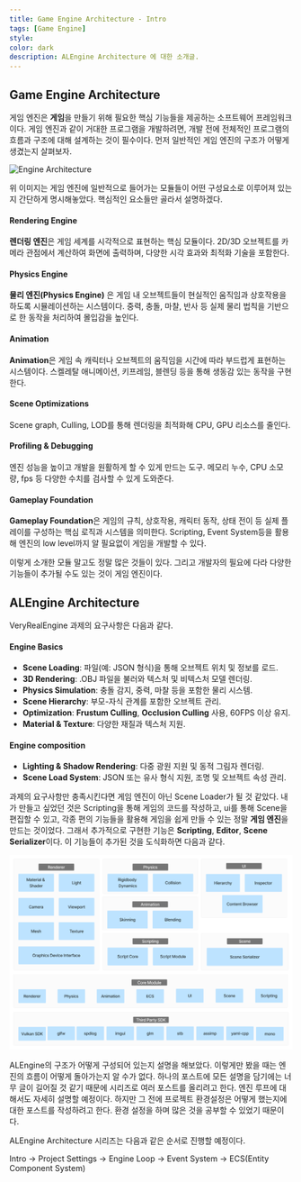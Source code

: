 ```yaml
---
title: Game Engine Architecture - Intro
tags: [Game Engine]
style: 
color: dark
description: ALEngine Architecture 에 대한 소개글.
---
```


## Game Engine Architecture
게임 엔진은 **게임**을 만들기 위해 필요한 핵심 기능들을 제공하는 소프트웨어 프레임워크이다. 게임 엔진과 같이 거대한 프로그램을 개발하려면, 개발 전에 전체적인 프로그램의 흐름과 구조에 대해 설계하는 것이 필수이다. 먼저 일반적인 게임 엔진의 구조가 어떻게 생겼는지 살펴보자.

![Engine Architecture](https://hightalestudios.com/wordpress/wp-content/uploads/2017/03/jaKUP.png)

위 이미지는 게임 엔진에 일반적으로 들어가는 모듈들이 어떤 구성요소로 이루어져 있는지 간단하게 명시해놓았다. 핵심적인 요소들만 골라서 설명하겠다.


#### Rendering Engine
**렌더링 엔진**은 게임 세계를 시각적으로 표현하는 핵심 모듈이다. 2D/3D 오브젝트를 카메라 관점에서 계산하여 화면에 출력하며, 다양한 시각 효과와 최적화 기술을 포함한다.

#### Physics Engine
**물리 엔진(Physics Engine)** 은 게임 내 오브젝트들이 현실적인 움직임과 상호작용을 하도록 시뮬레이션하는 시스템이다. 중력, 충돌, 마찰, 반사 등 실제 물리 법칙을 기반으로 한 동작을 처리하여 몰입감을 높인다.

#### Animation
**Animation**은 게임 속 캐릭터나 오브젝트의 움직임을 시간에 따라 부드럽게 표현하는 시스템이다. 스켈레탈 애니메이션, 키프레임, 블렌딩 등을 통해 생동감 있는 동작을 구현한다.

#### Scene Optimizations
Scene graph, Culling, LOD를 통해 렌더링을 최적화해 CPU, GPU 리소스를 줄인다. 

#### Profiling & Debugging
엔진 성능을 높이고 개발을 원활하게 할 수 있게 만드는 도구. 메모리 누수, CPU 소모량, fps 등 다양한 수치를 검사할 수 있게 도와준다. 

#### Gameplay Foundation
**Gameplay Foundation**은 게임의 규칙, 상호작용, 캐릭터 동작, 상태 전이 등 실제 플레이를 구성하는 핵심 로직과 시스템을 의미한다. Scripting, Event System등을 활용해 엔진의 low level까지 알 필요없이 게임을 개발할 수 있다.


이렇게 소개한 모듈 말고도 정말 많은 것들이 있다. 그리고 개발자의 필요에 다라 다양한 기능들이 추가될 수도 있는 것이 게임 엔진이다. 

## ALEngine Architecture
VeryRealEngine 과제의 요구사항은 다음과 같다.

#### **Engine Basics**

- **Scene Loading**: 파일(예: JSON 형식)을 통해 오브젝트 위치 및 정보를 로드.
- **3D Rendering**: .OBJ 파일을 불러와 텍스처 및 비텍스처 모델 렌더링.
- **Physics Simulation**: 충돌 감지, 중력, 마찰 등을 포함한 물리 시스템.
- **Scene Hierarchy**: 부모-자식 관계를 포함한 오브젝트 관리.
- **Optimization**: **Frustum Culling**, **Occlusion Culling** 사용, 60FPS 이상 유지.
- **Material & Texture**: 다양한 재질과 텍스처 지원.

#### **Engine composition**

- **Lighting & Shadow Rendering**: 다중 광원 지원 및 동적 그림자 렌더링.
- **Scene Load System**: JSON 또는 유사 형식 지원, 조명 및 오브젝트 속성 관리.

과제의 요구사항만 충족시킨다면 게임 엔진이 아닌 Scene Loader가 될 것 같았다. 내가 만들고 싶었던 것은 Scripting을 통해 게임의 코드를 작성하고, ui를 통해 Scene을 편집할 수 있고, 각종 편의 기능들을 활용해 게임을 쉽게 만들 수 있는 정말 **게임 엔진**을 만드는 것이었다. 그래서 추가적으로 구현한 기능은 **Scripting**, **Editor**, **Scene Serializer**이다. 이 기능들이 추가된 것을 도식화하면 다음과 같다. 

![ALEngine Architecture](https://github.com/Very-Real-Engine/ALEngine/raw/main/docs/images/EngineArchitecture.png)


ALEngine의 구조가 어떻게 구성되어 있는지 설명을 해보았다. 이렇게만 봤을 때는 엔진의 흐름이 어떻게 돌아가는지 알 수가 없다. 하나의 포스트에 모든 설명을 담기에는 너무 글이 길어질 것 같기 때문에 시리즈로 여러 포스트를 올리려고 한다. 엔진 루프에 대해서도 자세히 설명할 예정이다. 하지만 그 전에 프로젝트 환경설정은 어떻게 했는지에 대한 포스트를 작성하려고 한다. 환경 설정을 하며 많은 것을 공부할 수 있었기 때문이다.

ALEngine Architecture 시리즈는 다음과 같은 순서로 진행할 예정이다. 

Intro -> Project Settings -> Engine Loop -> Event System -> ECS(Entity Component System)
